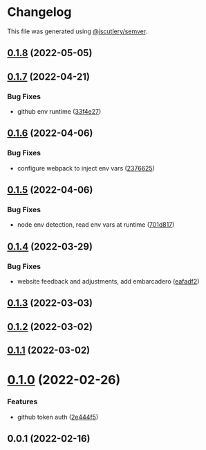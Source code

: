 # Changelog

This file was generated using [@jscutlery/semver](https://github.com/jscutlery/semver).

## [0.1.8](https://github.com/SiaFoundation/web/compare/env-0.1.7...env-0.1.8) (2022-05-05)



## [0.1.7](https://github.com/SiaFoundation/web/compare/env-0.1.6...env-0.1.7) (2022-04-21)


### Bug Fixes

* github env runtime ([33f4e27](https://github.com/SiaFoundation/web/commit/33f4e27189547b86290b54d65572ae215b56f62f))



## [0.1.6](https://github.com/SiaFoundation/web/compare/env-0.1.5...env-0.1.6) (2022-04-06)


### Bug Fixes

* configure webpack to inject env vars ([2376625](https://github.com/SiaFoundation/web/commit/2376625b74c17c8fd66d75073059af659c70abe1))



## [0.1.5](https://github.com/SiaFoundation/web/compare/env-0.1.4...env-0.1.5) (2022-04-06)


### Bug Fixes

* node env detection, read env vars at runtime ([701d817](https://github.com/SiaFoundation/web/commit/701d8171763da30d5d8aac2df5b94c32a22bfd6e))



## [0.1.4](https://github.com/SiaFoundation/web/compare/env-0.1.3...env-0.1.4) (2022-03-29)


### Bug Fixes

* website feedback and adjustments, add embarcadero ([eafadf2](https://github.com/SiaFoundation/web/commit/eafadf2c6a8c161c853938f9dd42747dc9f1f8c8))



## [0.1.3](https://github.com/SiaFoundation/web/compare/env-0.1.2...env-0.1.3) (2022-03-03)



## [0.1.2](https://github.com/SiaFoundation/web/compare/env-0.1.1...env-0.1.2) (2022-03-02)



## [0.1.1](https://github.com/SiaFoundation/web/compare/env-0.1.0...env-0.1.1) (2022-03-02)



# [0.1.0](https://github.com/SiaFoundation/web/compare/env-0.0.1...env-0.1.0) (2022-02-26)


### Features

* github token auth ([2e444f5](https://github.com/SiaFoundation/web/commit/2e444f58c5d65afb5414bb8c188a262fae04f7b8))



## 0.0.1 (2022-02-16)
